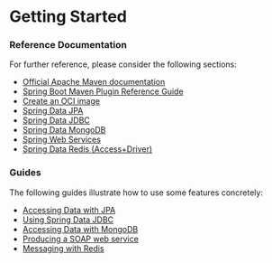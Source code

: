 # Getting Started

### Reference Documentation

For further reference, please consider the following sections:

* [Official Apache Maven documentation](https://maven.apache.org/guides/index.html)
* [Spring Boot Maven Plugin Reference Guide](https://docs.spring.io/spring-boot/docs/3.0.0-M3/maven-plugin/reference/html/)
* [Create an OCI image](https://docs.spring.io/spring-boot/docs/3.0.0-M3/maven-plugin/reference/html/#build-image)
* [Spring Data JPA](https://docs.spring.io/spring-boot/docs/3.0.0-M3/reference/htmlsingle/#data.sql.jpa-and-spring-data)
* [Spring Data JDBC](https://docs.spring.io/spring-boot/docs/3.0.0-M3/reference/htmlsingle/#data.sql.jdbc)
* [Spring Data MongoDB](https://docs.spring.io/spring-boot/docs/3.0.0-M3/reference/htmlsingle/#data.nosql.mongodb)
* [Spring Web Services](https://docs.spring.io/spring-boot/docs/3.0.0-M3/reference/htmlsingle/#io.webservices)
* [Spring Data Redis (Access+Driver)](https://docs.spring.io/spring-boot/docs/3.0.0-M3/reference/htmlsingle/#data.nosql.redis)

### Guides

The following guides illustrate how to use some features concretely:

* [Accessing Data with JPA](https://spring.io/guides/gs/accessing-data-jpa/)
* [Using Spring Data JDBC](https://github.com/spring-projects/spring-data-examples/tree/master/jdbc/basics)
* [Accessing Data with MongoDB](https://spring.io/guides/gs/accessing-data-mongodb/)
* [Producing a SOAP web service](https://spring.io/guides/gs/producing-web-service/)
* [Messaging with Redis](https://spring.io/guides/gs/messaging-redis/)

